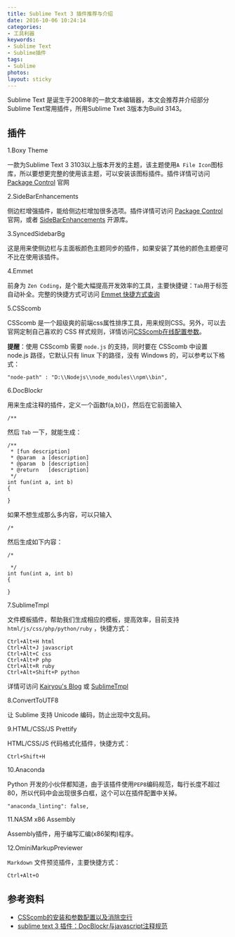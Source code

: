 ```yaml
---
title: Sublime Text 3 插件推荐与介绍
date: 2016-10-06 10:24:14
categories:
- 工具利器
keywords:
- Sublime Text
- Sublime插件
tags:
- Sublime
photos:
layout: sticky
---
```


Sublime Text 是诞生于2008年的一款文本编辑器，本文会推荐并介绍部分Sublime Text常用插件，所用Sublime Txet 3版本为Build 3143。

<!--more-->

## 插件

1.Boxy Theme

一款为Sublime Text 3 3103以上版本开发的主题，该主题使用``A File Icon``图标库，所以要想更完整的使用该主题，可以安装该图标插件。插件详情可访问 [Package Control](https://packagecontrol.io/packages/Boxy%20Theme) 官网

2.SideBarEnhancements

侧边栏增强插件，能给侧边栏增加很多选项。插件详情可访问 [Package Control](https://packagecontrol.io/packages/SideBarEnhancements) 官网，或者 [SideBarEnhancements](https://github.com/titoBouzout/SideBarEnhancements/tree/st3) 开源库。

3.SyncedSidebarBg

这是用来使侧边栏与主面板颜色主题同步的插件，如果安装了其他的颜色主题便可不比在使用该插件。

4.Emmet

前身为 ``Zen Coding``，是个能大幅提高开发效率的工具，主要快捷键：``Tab``用于标签自动补全。完整的快捷方式可访问 [Emmet 快捷方式查询](http://emmet.evget.com/)

5.CSScomb

CSScomb 是一个超级爽的前端css属性排序工具，用来规则CSS。另外，可以去官网定制自己喜欢的 CSS 样式规则，详情访问[CSScomb在线配置参数](http://csscomb.com/config)。

**提醒**：使用 CSScomb 需要 ``node.js`` 的支持，同时要在 CSScomb 中设置 node.js 路径，它默认只有 linux 下的路径，没有 Windows 的，可以参考以下格式：

```
"node-path" : "D:\\Nodejs\\node_modules\\npm\\bin",
```

6.DocBlockr

用来生成注释的插件，定义一个函数f(a,b){}，然后在它前面输入

```
/**
```

然后 ``Tab`` 一下，就能生成：

```
/**
 * [fun description]
 * @param  a [description]
 * @param  b [description]
 * @return   [description]
 */
int fun(int a, int b)
{

}
```

如果不想生成那么多内容，可以只输入

```
/*
```

然后生成如下内容：

```
/*

 */
int fun(int a, int b)
{

}
```

7.SublimeTmpl

文件模板插件，帮助我们生成相应的模板，提高效率，目前支持 ``html/js/css/php/python/ruby`` ，快捷方式：

```
Ctrl+Alt+H html
Ctrl+Alt+J javascript
Ctrl+Alt+C css
Ctrl+Alt+P php
Ctrl+Alt+R ruby
Ctrl+Alt+Shift+P python
```

详情可访问 [Kairyou's Blog](http://www.fantxi.com/blog/archives/sublime-template-engine-sublimetmpl/) 或 [SublimeTmpl](https://github.com/kairyou/SublimeTmpl)

8.ConvertToUTF8

让 Sublime 支持 Unicode 编码，防止出现中文乱码。

9.HTML/CSS/JS Prettify

HTML/CSS/JS 代码格式化插件，快捷方式：

```
Ctrl+Shift+H
```

10.Anaconda

Python 开发的小伙伴都知道，由于该插件使用``PEP8``编码规范，每行长度不超过80，所以代码中会出现很多白框，这个可以在插件配置中关掉。

```
"anaconda_linting": false,
```

11.NASM x86 Assembly

Assembly插件，用于编写汇编(x86架构)程序。

12.OminiMarkupPreviewer

``Markdown`` 文件预览插件，主要快捷方式：

```
Ctrl+Alt+O
```

## 参考资料

- [CSScomb的安装和参数配置以及消除空行](https://segmentfault.com/a/1190000004577644)
- [sublime text 3 插件：DocBlockr与javascript注释规范](http://frontenddev.org/article/sublime-does-text-3-plug-in-docblockr-with-javascript-comments-specification.html)
